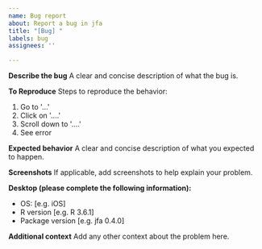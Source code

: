 ```yaml
---
name: Bug report
about: Report a bug in jfa
title: "[Bug] "
labels: bug
assignees: ''

---
```


**Describe the bug**
A clear and concise description of what the bug is.

**To Reproduce**
Steps to reproduce the behavior:
1. Go to '...'
2. Click on '....'
3. Scroll down to '....'
4. See error

**Expected behavior**
A clear and concise description of what you expected to happen.

**Screenshots**
If applicable, add screenshots to help explain your problem.

**Desktop (please complete the following information):**
 - OS: [e.g. iOS]
 - R version [e.g. R 3.6.1]
 - Package version [e.g. jfa 0.4.0]

**Additional context**
Add any other context about the problem here.
